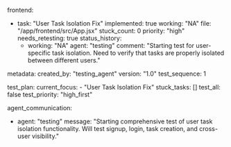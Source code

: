 frontend:
  - task: "User Task Isolation Fix"
    implemented: true
    working: "NA"
    file: "/app/frontend/src/App.jsx"
    stuck_count: 0
    priority: "high"
    needs_retesting: true
    status_history:
      - working: "NA"
        agent: "testing"
        comment: "Starting test for user-specific task isolation. Need to verify that tasks are properly isolated between different users."

metadata:
  created_by: "testing_agent"
  version: "1.0"
  test_sequence: 1

test_plan:
  current_focus:
    - "User Task Isolation Fix"
  stuck_tasks: []
  test_all: false
  test_priority: "high_first"

agent_communication:
  - agent: "testing"
    message: "Starting comprehensive test of user task isolation functionality. Will test signup, login, task creation, and cross-user visibility."